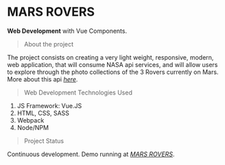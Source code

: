 # MARS ROVERS

**Web Development** with Vue Components.  

> About the project

The project consists on creating a very light weight, responsive, modern, web application, that will consume NASA api services, and will allow users to explore through the photo collections of the 3 Rovers currently on Mars. More about this api *[here](https://api.nasa.gov/api.html#MarsPhotos)*.

> Web Development Technologies Used

1. JS Framework: Vue.JS
2. HTML, CSS, SASS
3. Webpack
4. Node/NPM

> Project Status

Continuous development. Demo running at *[MARS ROVERS](https://uiosoftware1.web.app)*.

